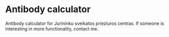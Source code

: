 # Antibody calculator

Antibody calculator for Jurininku sveikatos prieziuros centras. If someone is interesting in more functionality, contact me. 